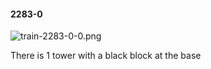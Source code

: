 #### 2283-0
![train-2283-0-0.png](https://github.com/lil-lab/nlvr/raw/master/nlvr/train/images/8/train-2283-0-0.png "train-2283-0-0.png")

There is 1 tower with a black block at the base